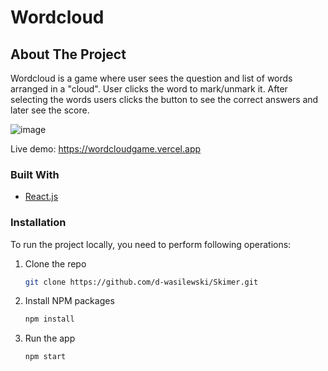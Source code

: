 # Wordcloud

## About The Project

Wordcloud is a game where user sees the question and list of words arranged in a "cloud". User clicks the word to mark/unmark it. After selecting the words users clicks
the button to see the correct answers and later see the score.

![image](https://user-images.githubusercontent.com/71132144/168755947-420594ea-6589-4466-bd04-966af7e37ad7.png)

Live demo: https://wordcloudgame.vercel.app

### Built With

* [React.js](https://reactjs.org/)

### Installation

To run the project locally, you need to perform following operations:
1. Clone the repo
   ```sh
   git clone https://github.com/d-wasilewski/Skimer.git
   ```
2. Install NPM packages
   ```sh
   npm install
   ```
3. Run the app
   ```js
   npm start
   ```
